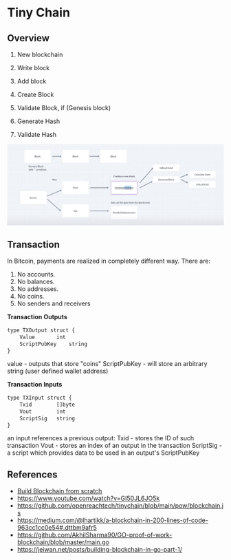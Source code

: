 # Tiny Chain

## Overview

1. New blockchain

2. Write block

3. Add block

4. Create Block

5. Validate Block, if (Genesis block)

6. Generate Hash

7. Validate Hash

![overview blockchain](./assets/img/Screenshot%20from%202023-02-10%2013-59-14.png)

## Transaction

In Bitcoin, payments are realized in completely different way. There are:

1. No accounts.
2. No balances.
3. No addresses.
4. No coins.
5. No senders and receivers

**Transaction Outputs**

```golang
type TXOutput struct {
	Value 		int
	ScriptPubKey 	string
}
```

value - outputs that store "coins"
ScriptPubKey - will store an arbitrary string (user defined wallet address)

**Transaction Inputs**

```golang
type TXInput struct {
	Txid 		[]byte
	Vout 		int
	ScriptSig 	string
}
```

an input references a previous output:
Txid - stores the ID of such transaction
Vout - stores an index of an output in the transaction
ScriptSig - a script which provides data to be used in an output's ScriptPubKey

## References

- [Build Blockchain from scratch](https://www.youtube.com/watch?v=19zTYCAQRZg)
- https://www.youtube.com/watch?v=GI50JL6JO5k
- https://github.com/openreachtech/tinychain/blob/main/pow/blockchain.js
- https://medium.com/@lhartikk/a-blockchain-in-200-lines-of-code-963cc1cc0e54#.dttbm9afr5
- https://github.com/AkhilSharma90/GO-proof-of-work-blockchain/blob/master/main.go
- https://jeiwan.net/posts/building-blockchain-in-go-part-1/
